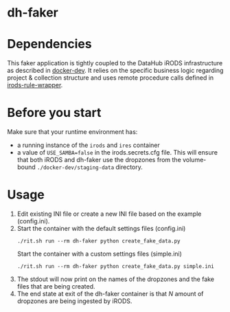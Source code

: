 # dh-faker

# Dependencies
This faker application is tightly coupled to the DataHub iRODS infrastructure as described in [docker-dev](https://github.com/MaastrichtUniversity/docker-dev). 
 It relies on the specific business logic regarding project & collection structure and uses remote procedure calls defined
 in [irods-rule-wrapper](https://github.com/MaastrichtUniversity/irods-rule-wrapper).

# Before you start
Make sure that your runtime environment has:
* a running instance of the `irods` and `ires` container
* a value of `USE_SAMBA=false` in the irods.secrets.cfg file. This will ensure that both iRODS and dh-faker use the dropzones
 from the volume-bound `./docker-dev/staging-data` directory.

# Usage
1. Edit existing INI file or create a new INI file based on the example (config.ini). 
1. Start the container with the default settings files (config.ini)
    ``` 
    ./rit.sh run --rm dh-faker python create_fake_data.py
    ```
   Start the container with a custom settings files (simple.ini)
    ``` 
    ./rit.sh run --rm dh-faker python create_fake_data.py simple.ini
    ```
1. The stdout will now print on the names of the dropzones and the fake files that are being created.
1. The end state at exit of the dh-faker container is that _N_ amount of dropzones are being ingested by iRODS.
